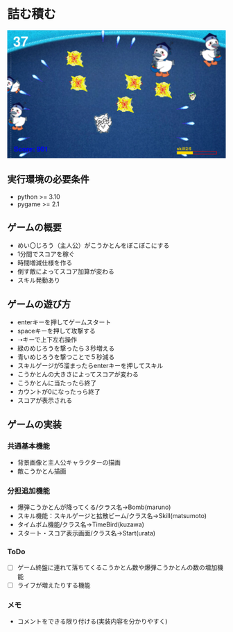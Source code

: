 # 詰む積む
![title](fig/screen_shot.png)

## 実行環境の必要条件
* python >= 3.10
* pygame >= 2.1

## ゲームの概要
* めい〇じろう（主人公）がこうかとんをぼこぼこにする
* 1分間でスコアを稼ぐ
* 時間増減仕様を作る
* 倒す敵によってスコア加算が変わる
* スキル発動あり

## ゲームの遊び方
* enterキーを押してゲームスタート
* spaceキーを押して攻撃する
* ➝キーで上下左右操作
* 緑のめじろうを撃ったら３秒増える
* 青いめじろうを撃つことで５秒減る
* スキルゲージが5溜まったらenterキーを押してスキル
* こうかとんの大きさによってスコアが変わる
* こうかとんに当たったら終了
* カウントが0になったっら終了
* スコアが表示される


## ゲームの実装
### 共通基本機能
* 背景画像と主人公キャラクターの描画
* 敵こうかとん描画

### 分担追加機能
* 爆弾こうかとんが降ってくる/クラス名→Bomb(maruno)
* スキル機能：スキルゲージと拡散ビーム/クラス名→Skill(matsumoto)
* タイムボム機能/クラス名→TimeBird(kuzawa)
* スタート・スコア表示画面/クラス名→Start(urata)

### ToDo
- [ ] ゲーム終盤に連れて落ちてくるこうかとん数や爆弾こうかとんの数の増加機能
- [ ] ライフが増えたりする機能

### メモ
* コメントをできる限り付ける(実装内容を分かりやすく) 
